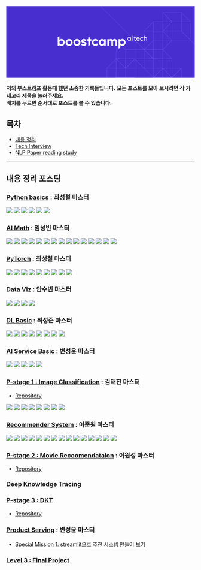 <div align="center">
   <img src="/images/boostcamp_logo.png"/>
</div>

**저의 부스트캠프 활동때 했던 소중한 기록들입니다.**
**모든 포스트를 모아 보시려면 각 카테고리 제목을 눌러주세요.**  
**배지를 누르면 순서대로 포스트를 볼 수 있습니다.**

## 목차
- [내용 정리](#내용-정리-포스팅)
- [Tech Interview](https://github.com/cow-coding/Keep-going-tech-interview/tree/main)
- [NLP Paper reading study](https://github.com/kimcando/BoostcampAITech3-PaperReading-Embedding)

---

## 내용 정리 포스팅

### [Python basics](https://cow-coding.github.io/categories/python/) : 최성철 마스터

[![](https://img.shields.io/badge/Python%20|%201-c64747?style=flat&logo=python&logoColor=ffffff)](https://cow-coding.github.io/posts/day1_python1/) [![](https://img.shields.io/badge/Python%20|%202-c85544?style=flat&logo=python&logoColor=ffffff)](https://cow-coding.github.io/posts/day1_pythonic_code/) [![](https://img.shields.io/badge/Python%20|%203-c86142?style=flat&logo=python&logoColor=ffffff)](https://cow-coding.github.io/posts/day2_1_python_oop/) [![](https://img.shields.io/badge/Python%20|%204-c86e42?style=flat&logo=python&logoColor=ffffff)](https://cow-coding.github.io/posts/day2_2_module_package/) [![](https://img.shields.io/badge/Python%20|%205-c77a43?style=flat&logo=python&logoColor=ffffff)](https://cow-coding.github.io/posts/day3_1_numpy/) [![](https://img.shields.io/badge/Python%20|%206-c68547?style=flat&logo=python&logoColor=ffffff)](https://cow-coding.github.io/posts/day5_1_pandas/)

### [AI Math](https://cow-coding.github.io/categories/ai-math/)  : 임성빈 마스터

[![](https://img.shields.io/badge/AI%20Math%20|%201-c68547?style=flat&logo=wolfram&logoColor=ffffff)](https://cow-coding.github.io/posts/day1_python1/) [![](https://img.shields.io/badge/AI%20Math%20|%202-c68744?style=flat&logo=wolfram&logoColor=ffffff)](https://cow-coding.github.io/posts/day1_pythonic_code/) [![](https://img.shields.io/badge/AI%20Math%20|%203-c68a41?style=flat&logo=wolfram&logoColor=ffffff)](https://cow-coding.github.io/posts/day2_1_python_oop/) [![](https://img.shields.io/badge/AI%20Math%20|%204-c68d3e?style=flat&logo=wolfram&logoColor=ffffff)](https://cow-coding.github.io/posts/day2_2_module_package/) [![](https://img.shields.io/badge/AI%20Math%20|%205-c6903b?style=flat&logo=wolfram&logoColor=ffffff)](https://cow-coding.github.io/posts/day3_1_numpy/) [![](https://img.shields.io/badge/AI%20Math%20|%206-c59238?style=flat&logo=wolfram&logoColor=ffffff)](https://cow-coding.github.io/posts/day5_1_pandas/) [![](https://img.shields.io/badge/AI%20Math%20|%207-c49534?style=flat&logo=wolfram&logoColor=ffffff)](https://cow-coding.github.io/posts/day6_torch1/) [![](https://img.shields.io/badge/AI%20Math%20|%208-c39831?style=flat&logo=wolfram&logoColor=ffffff)](https://cow-coding.github.io/posts/day6_torch2/) [![](https://img.shields.io/badge/AI%20Math%20|%209-c19c2e?style=flat&logo=wolfram&logoColor=ffffff)](https://cow-coding.github.io/posts/day7_torch3/) [![](https://img.shields.io/badge/AI%20Math%20|%2010-bf9f2b?style=flat&logo=wolfram&logoColor=ffffff)](https://cow-coding.github.io/posts/day7_torch4/) [![](https://img.shields.io/badge/AI%20Math%20|%2011-bda228?style=flat&logo=wolfram&logoColor=ffffff)](https://cow-coding.github.io/posts/day8_torch5/) [![](https://img.shields.io/badge/AI%20Math%20|%2012-baa526?style=flat&logo=wolfram&logoColor=ffffff)](https://cow-coding.github.io/posts/day8_torch6/) [![](https://img.shields.io/badge/AI%20Math%20|%2013-b8a823?style=flat&logo=wolfram&logoColor=ffffff)](https://cow-coding.github.io/posts/day9_torch7/) [![](https://img.shields.io/badge/AI%20Math%20|%2014-b4ac21?style=flat&logo=wolfram&logoColor=ffffff)](https://cow-coding.github.io/posts/day9_torch8/) [![](https://img.shields.io/badge/AI%20Math%20|%2015-b1af1f?style=flat&logo=wolfram&logoColor=ffffff)](https://cow-coding.github.io/posts/module/)

### [PyTorch](https://cow-coding.github.io/categories/python/) : 최성철 마스터

[![](https://img.shields.io/badge/PyTorch%20|%207-b7b70a?style=flat&logo=pytorch&logoColor=ffffff)](https://cow-coding.github.io/posts/day6_torch1/) [![](https://img.shields.io/badge/PyTorch%20|%208-b3b70a?style=flat&logo=pytorch&logoColor=ffffff)](https://cow-coding.github.io/posts/day6_torch2/) [![](https://img.shields.io/badge/PyTorch%20|%209-afb60a?style=flat&logo=pytorch&logoColor=ffffff)](https://cow-coding.github.io/posts/day7_torch3/) [![](https://img.shields.io/badge/PyTorch%20|%2010-aab60b?style=flat&logo=pytorch&logoColor=ffffff)](https://cow-coding.github.io/posts/day7_torch4/) [![](https://img.shields.io/badge/PyTorch%20|%2011-a6b60b?style=flat&logo=pytorch&logoColor=ffffff)](https://cow-coding.github.io/posts/day8_torch5/) [![](https://img.shields.io/badge/PyTorch%20|%2012-a1b50c?style=flat&logo=pytorch&logoColor=ffffff)](https://cow-coding.github.io/posts/day8_torch6/) [![](https://img.shields.io/badge/PyTorch%20|%2013-9db50e?style=flat&logo=pytorch&logoColor=ffffff)](https://cow-coding.github.io/posts/day9_torch7/) [![](https://img.shields.io/badge/PyTorch%20|%2014-99b40f?style=flat&logo=pytorch&logoColor=ffffff)](https://cow-coding.github.io/posts/day9_torch8/) [![](https://img.shields.io/badge/PyTorch%20|%2015-94b411?style=flat&logo=pytorch&logoColor=ffffff)](https://cow-coding.github.io/posts/module/)

### [Data Viz](https://cow-coding.github.io/categories/data-viz/) : 안수빈 마스터

[![](https://img.shields.io/badge/Viz%20|%201-94b411?style=flat&logo=plotly&logoColor=ffffff)](https://cow-coding.github.io/posts/day11_viz_ot/) [![](https://img.shields.io/badge/Viz%20|%202-7bb90d?style=flat&logo=plotly&logoColor=ffffff)](https://cow-coding.github.io/posts/day11_viz1/) [![](https://img.shields.io/badge/Viz%20|%203-59be17?style=flat&logo=plotly&logoColor=ffffff)](https://cow-coding.github.io/posts/day12_viz2/) [![](https://img.shields.io/badge/Viz%20|%204-13c227?style=flat&logo=plotly&logoColor=ffffff)](https://cow-coding.github.io/posts/day12_viz3/)

### [DL Basic](https://cow-coding.github.io/categories/dl-basic/) : 최성준 마스터

[![](https://img.shields.io/badge/DL%20Basic%20|%201-1fb143?style=flat&logo=microsoftazure&logoColor=ffffff)](https://cow-coding.github.io/posts/day13_1_history/) [![](https://img.shields.io/badge/DL%20Basic%20|%202-16b14f?style=flat&logo=microsoftazure&logoColor=ffffff)](https://cow-coding.github.io/posts/day13_2_mlp/) [![](https://img.shields.io/badge/DL%20Basic%20|%203-0cb25a?style=flat&logo=microsoftazure&logoColor=ffffff)](https://cow-coding.github.io/posts/day13_3_optimization/) [![](https://img.shields.io/badge/DL%20Basic%20|%204-05b264?style=flat&logo=microsoftazure&logoColor=ffffff)](https://cow-coding.github.io/posts/day14_1_cnn/) [![](https://img.shields.io/badge/DL%20Basic%20|%205-04b26d?style=flat&logo=microsoftazure&logoColor=ffffff)](https://cow-coding.github.io/posts/day14_2_cvapps/) [![](https://img.shields.io/badge/DL%20Basic%20|%206-0ab276?style=flat&logo=microsoftazure&logoColor=ffffff)](https://cow-coding.github.io/posts/day14_3_gen1/) [![](https://img.shields.io/badge/DL%20Basic%20|%207-14b17e?style=flat&logo=microsoftazure&logoColor=ffffff)](https://cow-coding.github.io/posts/day16_rnn/) [![](https://img.shields.io/badge/DL%20Basic%20|%208-1fb185?style=flat&logo=microsoftazure&logoColor=ffffff)](https://cow-coding.github.io/posts/day16_transformer/)

### [AI Service Basic](https://cow-coding.github.io/categories/production/) : 변성윤 마스터

[![](https://img.shields.io/badge/AI%20Service%20|%201-1fb185?style=flat&logo=apachespark&logoColor=ffffff)](https://cow-coding.github.io/posts/day18_1_mllifecycle/) [![](https://img.shields.io/badge/AI%20Service%20|%202-06b192?style=flat&logo=apachespark&logoColor=ffffff)](https://cow-coding.github.io/posts/day18_2_linux/) [![](https://img.shields.io/badge/AI%20Service%20|%203-00b19e?style=flat&logo=apachespark&logoColor=ffffff)](https://cow-coding.github.io/posts/day18_docker/) [![](https://img.shields.io/badge/AI%20Service%20|%204-05b0a9?style=flat&logo=apachespark&logoColor=ffffff)](https://cow-coding.github.io/posts/day18_MLflow/) [![](https://img.shields.io/badge/AI%20Service%20|%205-1fafb1?style=flat&logo=apachespark&logoColor=ffffff)](https://cow-coding.github.io/posts/day19_1_service_model/)

### [P-stage 1 : Image Classification](https://cow-coding.github.io/categories/p-stage/) : 김태진 마스터
- [Repository](https://github.com/cow-coding/boostcamp-3rd-level1-image-classification)

[![](https://img.shields.io/badge/Project%20|%201-1fafb1?style=flat&logo=weightsandbiases&logoColor=ffffff)](https://cow-coding.github.io/posts/day23_pstage1/) [![](https://img.shields.io/badge/Project%20|%202-00a8b4?style=flat&logo=weightsandbiases&logoColor=ffffff)](https://cow-coding.github.io/posts/day24_pstage2/) [![](https://img.shields.io/badge/Project%20|%203-00a2b6?style=flat&logo=weightsandbiases&logoColor=ffffff)](https://cow-coding.github.io/posts/day25_pstage3/) [![](https://img.shields.io/badge/Project%20|%204-009bb7?style=flat&logo=weightsandbiases&logoColor=ffffff)](https://cow-coding.github.io/posts/day26_pstage4/) [![](https://img.shields.io/badge/Project%20|%205-0093b7?style=flat&logo=weightsandbiases&logoColor=ffffff)](https://cow-coding.github.io/posts/day27_pstage5/) [![](https://img.shields.io/badge/Project%20|%206-008cb7?style=flat&logo=weightsandbiases&logoColor=ffffff)](https://cow-coding.github.io/posts/day28_pstage6/) [![](https://img.shields.io/badge/Project%20|%207-0084b4?style=flat&logo=weightsandbiases&logoColor=ffffff)](https://cow-coding.github.io/posts/day29_pstage9/) [![](https://img.shields.io/badge/Project%20|%208-1f7cb1?style=flat&logo=weightsandbiases&logoColor=ffffff)](https://cow-coding.github.io/posts/day31_pstage_10/)

### [Recommender System](https://cow-coding.github.io/categories/추천-시스템-이론/) : 이준원 마스터

[![](https://img.shields.io/badge/RecSys%20|%201-1f7cb1?style=flat&logo=spotify&logoColor=ffffff)](https://cow-coding.github.io/posts/day32_recsysbasic1/) [![](https://img.shields.io/badge/RecSys%20|%202-0378b3?style=flat&logo=spotify&logoColor=ffffff)](https://cow-coding.github.io/posts/day32_recsysbasic2/) [![](https://img.shields.io/badge/RecSys%20|%203-0074b5?style=flat&logo=spotify&logoColor=ffffff)](https://cow-coding.github.io/posts/day32_recsysbasic3/) [![](https://img.shields.io/badge/RecSys%20|%204-0070b6?style=flat&logo=spotify&logoColor=ffffff)](https://cow-coding.github.io/posts/day32_recsysbasic4/) [![](https://img.shields.io/badge/RecSys%20|%205-006bb7?style=flat&logo=spotify&logoColor=ffffff)](https://cow-coding.github.io/posts/day33_recsysbasic5/) [![](https://img.shields.io/badge/RecSys%20|%206-0067b9?style=flat&logo=spotify&logoColor=ffffff)](https://cow-coding.github.io/posts/day34_recsysbasic6/) [![](https://img.shields.io/badge/RecSys%20|%207-0062b9?style=flat&logo=spotify&logoColor=ffffff)](https://cow-coding.github.io/posts/day35_recsysbasic7/) [![](https://img.shields.io/badge/RecSys%20|%208-005dba?style=flat&logo=spotify&logoColor=ffffff)](https://cow-coding.github.io/posts/day35_recsysbasic8/) [![](https://img.shields.io/badge/RecSys%20|%209-0058ba?style=flat&logo=spotify&logoColor=ffffff)](https://cow-coding.github.io/posts/day35_recsysbasic9/) [![](https://img.shields.io/badge/RecSys%20|%2010-0053ba?style=flat&logo=spotify&logoColor=ffffff)](https://cow-coding.github.io/posts/day36_recsys1/) [![](https://img.shields.io/badge/RecSys%20|%2011-004db9?style=flat&logo=spotify&logoColor=ffffff)](https://cow-coding.github.io/posts/day36_recsys2/) [![](https://img.shields.io/badge/RecSys%20|%2012-0047b8?style=flat&logo=spotify&logoColor=ffffff)](https://cow-coding.github.io/posts/day38_recsys3/) [![](https://img.shields.io/badge/RecSys%20|%2013-0041b6?style=flat&logo=spotify&logoColor=ffffff)](https://cow-coding.github.io/posts/day38_recsys4/) [![](https://img.shields.io/badge/RecSys%20|%2014-063ab4?style=flat&logo=spotify&logoColor=ffffff)](https://cow-coding.github.io/posts/day39_recsys5/) [![](https://img.shields.io/badge/RecSys%20|%2015-1f32b1?style=flat&logo=spotify&logoColor=ffffff)](https://cow-coding.github.io/posts/day40_recsys6/)

### [P-stage 2 : Movie Recoomendataion]() : 이원성 마스터
- [Repository](https://github.com/cow-coding/boostcamp-3rd-level2-movie-recommendation)

### [Deep Knowledge Tracing](https://cow-coding.github.io/categories/DKT/)

### [P-stage 3 : DKT]()
- [Repository]()

### [Product Serving]() : 변성윤 마스터

- [Special Mission 1: streamlit으로 추천 시스템 만들어 보기](https://github.com/cow-coding/NAVER-BoostCamp-AI-Tech-3rd/tree/main/streamlit-recommendation)

### [Level 3 : Final Project]()
